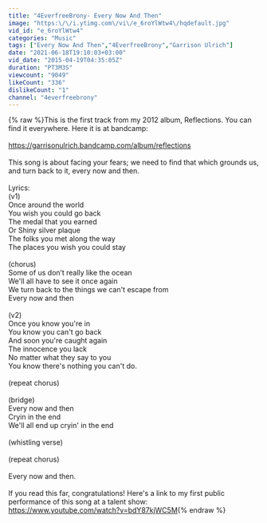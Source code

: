 ```yaml
---
title: "4EverfreeBrony- Every Now And Then"
image: "https:\/\/i.ytimg.com\/vi\/e_6roYlWtw4\/hqdefault.jpg"
vid_id: "e_6roYlWtw4"
categories: "Music"
tags: ["Every Now And Then","4EverfreeBrony","Garrison Ulrich"]
date: "2021-06-18T19:10:03+03:00"
vid_date: "2015-04-19T04:35:05Z"
duration: "PT3M3S"
viewcount: "9049"
likeCount: "336"
dislikeCount: "1"
channel: "4everfreebrony"
---
```

{% raw %}This is the first track from my 2012 album, Reflections. You can find it everywhere. Here it is at bandcamp:<br /><br /><a rel="nofollow" target="blank" href="https://garrisonulrich.bandcamp.com/album/reflections">https://garrisonulrich.bandcamp.com/album/reflections</a><br /><br />This song is about facing your fears; we need to find that which grounds us, and turn back to it, every now and then.<br /><br />Lyrics:<br />(v1)<br />Once around the world <br />You wish you could go back <br />The medal that you earned <br />Or Shiny silver plaque <br />The folks you met along the way <br />The places you wish you could stay <br /><br />(chorus)<br />Some of us don’t really like the ocean <br />We'll all have to see it once again <br />We turn back to the things we can't escape from <br />Every now and then <br /><br />(v2)<br />Once you know you're in <br />You know you can't go back <br />And soon you're caught again <br />The innocence you lack <br />No matter what they say to you <br />You know there's nothing you can't do. <br /><br />(repeat chorus)<br /><br />(bridge)<br />Every now and then <br />Cryin in the end <br />We'll all end up cryin' in the end <br /><br />(whistling verse)<br /><br />(repeat chorus)<br /><br />Every now and then.<br /><br />If you read this far, congratulations! Here's a link to my first public performance of this song at a talent show:<br /><a rel="nofollow" target="blank" href="https://www.youtube.com/watch?v=bdY87kjWC5M">https://www.youtube.com/watch?v=bdY87kjWC5M</a>{% endraw %}
